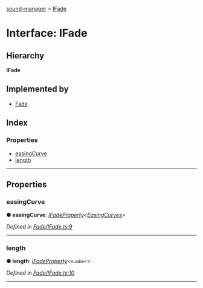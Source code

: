 [sound-manager](../README.md) > [IFade](../interfaces/ifade.md)

# Interface: IFade

## Hierarchy

**IFade**

## Implemented by

* [Fade](../classes/fade.md)

## Index

### Properties

* [easingCurve](ifade.md#easingcurve)
* [length](ifade.md#length)

---

## Properties

<a id="easingcurve"></a>

###  easingCurve

**● easingCurve**: *[IFadeProperty](ifadeproperty.md)<[EasingCurves](../enums/easingcurves.md)>*

*Defined in [Fade/IFade.ts:9](https://github.com/furkleindustries/sound-manager/blob/5232f22/src/Fade/IFade.ts#L9)*

___
<a id="length"></a>

###  length

**● length**: *[IFadeProperty](ifadeproperty.md)<`number`>*

*Defined in [Fade/IFade.ts:10](https://github.com/furkleindustries/sound-manager/blob/5232f22/src/Fade/IFade.ts#L10)*

___

